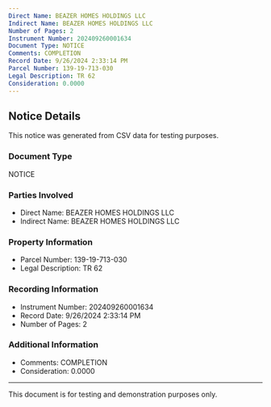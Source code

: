 ```yaml
---
Direct Name: BEAZER HOMES HOLDINGS LLC
Indirect Name: BEAZER HOMES HOLDINGS LLC
Number of Pages: 2
Instrument Number: 202409260001634
Document Type: NOTICE
Comments: COMPLETION
Record Date: 9/26/2024 2:33:14 PM
Parcel Number: 139-19-713-030
Legal Description: TR 62
Consideration: 0.0000
---
```


## Notice Details

This notice was generated from CSV data for testing purposes.

### Document Type
NOTICE

### Parties Involved
- Direct Name: BEAZER HOMES HOLDINGS LLC
- Indirect Name: BEAZER HOMES HOLDINGS LLC

### Property Information
- Parcel Number: 139-19-713-030
- Legal Description: TR 62

### Recording Information
- Instrument Number: 202409260001634
- Record Date: 9/26/2024 2:33:14 PM
- Number of Pages: 2

### Additional Information
- Comments: COMPLETION
- Consideration: 0.0000

---

This document is for testing and demonstration purposes only.
